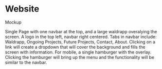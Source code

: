 # Website

Mockup

Single Page with one navbar at the top, and a large waldrapp overalying the screen.  A logo in the top left, navbar right centered.  Tabs in navbar include: Waldrapp, Ongoing Projects, Future Projects, Contact, About. Clicking on a link will create a dropdown that will cover the background and fills the screen with information. For mobile, a single hamburger with the overlay. Clicking the hamburger will bring up the menu and the functionality will be similar to the navbar.
